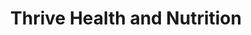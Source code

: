 ---
title: "Thrive Health and Nutrition"
url: /king-of-prussia/thrive-health-and-nutrition/
shop: beverages
---